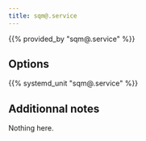 ```yaml
---
title: sqm@.service
---
```


{{% provided_by "sqm@.service" %}}

## Options

{{% systemd_unit "sqm@.service" %}}

## Additionnal notes

Nothing here.